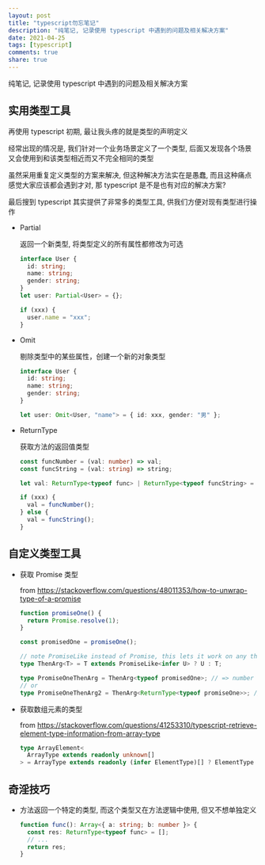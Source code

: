 ```yaml
---
layout: post
title: "typescript勿忘笔记"
description: "纯笔记, 记录使用 typescript 中遇到的问题及相关解决方案"
date: 2021-04-25
tags: [typescript]
comments: true
share: true
---
```


纯笔记, 记录使用 typescript 中遇到的问题及相关解决方案

## 实用类型工具

再使用 typescript 初期, 最让我头疼的就是类型的声明定义

经常出现的情况是, 我们针对一个业务场景定义了一个类型, 后面又发现各个场景又会使用到和该类型相近而又不完全相同的类型

虽然采用重复定义类型的方案来解决, 但这种解决方法实在是愚蠢, 而且这种痛点感觉大家应该都会遇到才对, 那 typescript 是不是也有对应的解决方案?

最后搜到 typescript 其实提供了非常多的类型工具, 供我们方便对现有类型进行操作

- Partial

  返回一个新类型, 将类型定义的所有属性都修改为可选

  ```ts
  interface User {
    id: string;
    name: string;
    gender: string;
  }
  let user: Partial<User> = {};

  if (xxx) {
    user.name = "xxx";
  }
  ```

- Omit

  剔除类型中的某些属性，创建一个新的对象类型

  ```ts
  interface User {
    id: string;
    name: string;
    gender: string;
  }

  let user: Omit<User, "name"> = { id: xxx, gender: "男" };
  ```

- ReturnType

  获取方法的返回值类型

  ```ts
  const funcNumber = (val: number) => val;
  const funcString = (val: string) => string;

  let val: ReturnType<typeof func> | ReturnType<typeof funcString> = "";

  if (xxx) {
    val = funcNumber();
  } else {
    val = funcString();
  }
  ```

## 自定义类型工具

- 获取 Promise 类型

  from https://stackoverflow.com/questions/48011353/how-to-unwrap-type-of-a-promise

  ```ts
  function promiseOne() {
    return Promise.resolve(1);
  }

  const promisedOne = promiseOne();

  // note PromiseLike instead of Promise, this lets it work on any thenable
  type ThenArg<T> = T extends PromiseLike<infer U> ? U : T;

  type PromiseOneThenArg = ThenArg<typeof promisedOne>; // => number
  // or
  type PromiseOneThenArg2 = ThenArg<ReturnType<typeof promiseOne>>; // => number
  ```

- 获取数组元素的类型

  from https://stackoverflow.com/questions/41253310/typescript-retrieve-element-type-information-from-array-type

  ```ts
  type ArrayElement<
    ArrayType extends readonly unknown[]
  > = ArrayType extends readonly (infer ElementType)[] ? ElementType : never;
  ```

## 奇淫技巧

- 方法返回一个特定的类型, 而这个类型又在方法逻辑中使用, 但又不想单独定义

  ```ts
  function func(): Array<{ a: string; b: number }> {
    const res: ReturnType<typeof func> = [];
    // ...
    return res;
  }
  ```
